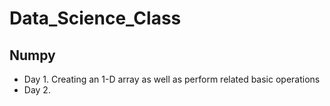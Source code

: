 # Data_Science_Class
## Numpy
* Day 1.  Creating an 1-D array as well as perform related basic operations
* Day 2.  